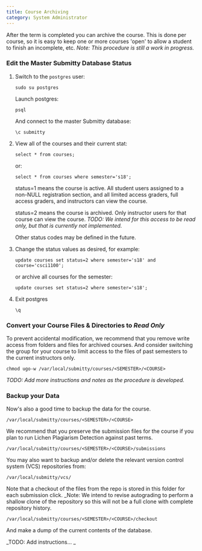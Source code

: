 ```yaml
---
title: Course Archiving
category: System Administrator
---
```


After the term is completed you can archive the course.  This is done
per course, so it is easy to keep one or more courses 'open' to
allow a student to finish an incomplete, etc.  _Note: This procedure is
still a work in progress._

### Edit the Master Submitty Database Status

1. Switch to the `postgres` user:

    ```
    sudo su postgres
    ```

    Launch postgres:
 
    ```
    psql
    ```

    And connect to the master Submitty database:

    ```
    \c submitty
    ```


2. View all of the courses and their current stat:

   ```
   select * from courses;
   ```

   or:

   ```
   select * from courses where semester='s18';
   ```

   status=1 means the course is active.  All student users assigned to
   a non-NULL registration section, and all limited access graders,
   full access graders, and instructors can view the course.

   status=2 means the course is archived.  Only instructor users for
   that course can view the course.  _TODO: We intend for this access
   to be read only, but that is currently not implemented._

   Other status codes may be defined in the future.  


3. Change the status values as desired, for example:

   ```
   update courses set status=2 where semester='s18' and course='csci1100';
   ```

   or archive all courses for the semester:

   ```
   update courses set status=2 where semester='s18';
   ```


4. Exit postgres

   ```
   \q
   ```


### Convert your Course Files & Directories to _Read Only_

To prevent accidental modification, we recommend that you remove write
access from folders and files for archived courses.  And consider
switching the group for your course to limit access to the files of
past semesters to the current instructors only.

```
chmod ugo-w /var/local/submitty/courses/<SEMESTER>/<COURSE>
```

_TODO: Add more instructions and notes as the procedure is developed._


### Backup your Data

Now's also a good time to backup the data for the course.

```
/var/local/submitty/courses/<SEMESTER>/<COURSE>
```

We recommend that you preserve the submission files for the course if
you plan to run Lichen Plagiarism Detection against past terms.

```
/var/local/submitty/courses/<SEMESTER>/<COURSE>/submissions
```


You may also want to backup and/or delete the relevant version control system (VCS)
repositories from:

```
/var/local/submitty/vcs/
```

Note that a checkout of the files from the repo is stored in this
folder for each submission click.  _Note: We intend to revise
autograding to perform a shallow clone of the repository so this will
not be a full clone with complete repository history.

```
/var/local/submitty/courses/<SEMESTER>/<COURSE>/checkout
```

And make a dump of the current contents of the database.  

_TODO: Add instructions... _

